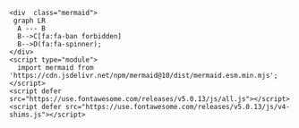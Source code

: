 <!DOCTYPE html>
<html lang="en">

<head>
<link rel="stylesheet" href="https://use.fontawesome.com/releases/v5.0.13/css/all.css">
</head>
  <body>

    <div  class="mermaid">
     graph LR
      A --- B
      B-->C[fa:fa-ban forbidden]
      B-->D(fa:fa-spinner);
    </div>
    <script type="module">
      import mermaid from 'https://cdn.jsdelivr.net/npm/mermaid@10/dist/mermaid.esm.min.mjs';
    </script>
    <script defer src="https://use.fontawesome.com/releases/v5.0.13/js/all.js"></script> 
    <script defer src="https://use.fontawesome.com/releases/v5.0.13/js/v4-shims.js"></script> 
  </body>
</html>


